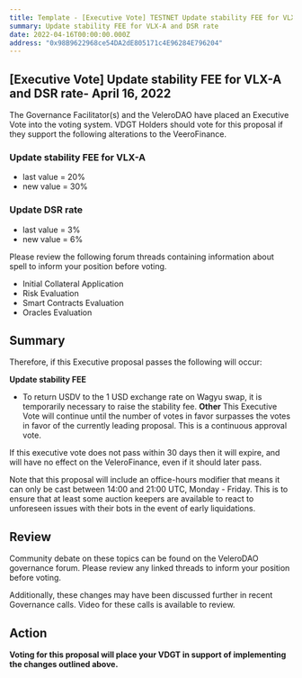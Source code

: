 ```yaml
---
title: Template - [Executive Vote] TESTNET Update stability FEE for VLX-A and DSR rate - April 16, 2022
summary: Update stability FEE for VLX-A and DSR rate
date: 2022-04-16T00:00:00.000Z
address: "0x98B9622968ce54DA2dE805171c4E96284E796204"
---
```

## [Executive Vote] Update stability FEE for VLX-A and DSR rate- April 16, 2022

The Governance Facilitator(s) and the VeleroDAO have placed an Executive Vote into the voting system. VDGT Holders should vote for this proposal if they support the following alterations to the VeeroFinance.

### Update stability FEE for VLX-A

* last value = 20%
* new value = 30%

### Update DSR rate

* last value = 3%
* new value = 6%


Please review the following forum threads containing information about spell to inform your position before voting.
* Initial Collateral Application
* Risk Evaluation
* Smart Contracts Evaluation
* Oracles Evaluation

## Summary

Therefore, if this Executive proposal passes the following will occur:

**Update stability FEE**
* To return USDV to the 1 USD exchange rate on Wagyu swap, it is temporarily necessary to raise the stability fee.
**Other**
This Executive Vote will continue until the number of votes in favor surpasses the votes in favor of the currently leading proposal. This is a continuous approval vote. 

If this executive vote does not pass within 30 days then it will expire, and will have no effect on the VeleroFinance, even if it should later pass. 

Note that this proposal will include an office-hours modifier that means it can only be cast between 14:00 and 21:00 UTC, Monday - Friday. This is to ensure that at least some auction keepers are available to react to unforeseen issues with their bots in the event of early liquidations.

## Review

Community debate on these topics can be found on the VeleroDAO governance forum. Please review any linked threads to inform your position before voting.

Additionally, these changes may have been discussed further in recent Governance calls. Video for these calls is available to review.

## Action

**Voting for this proposal will place your VDGT in support of implementing the changes outlined above.**
